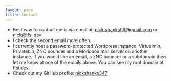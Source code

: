 ```yaml
---
layout: page
title: Contact
---
```


* Best way to contact me is via email at: [nick.shanks99@gmail.com](mailto:nick.shanks99@gmail.com) or [nick@tfsi.dev](mailto:nick@tfsi.dev)
* I check the second email more often. 
* I currently host a password-protected Wordpress instance, Virtualmin, Privatebin, ZNC bouncer and a Modoboa mail server on another instance. If you would like an email, a ZNC bouncer or a subdomain then let me know at one of the emails above. You can see my root domain at [tfsi.dev](tfsi.dev).
* Check out my GitHub profile: [nickshanks347](https://github.com/nickshanks347)

